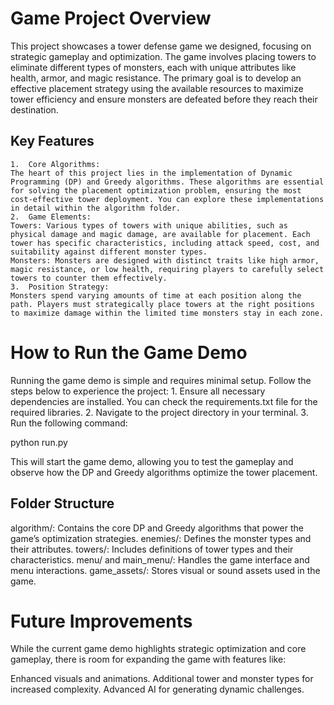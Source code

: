 # Game Project Overview

This project showcases a tower defense game we designed, focusing on strategic gameplay and optimization. The game involves placing towers to eliminate different types of monsters, each with unique attributes like health, armor, and magic resistance. The primary goal is to develop an effective placement strategy using the available resources to maximize tower efficiency and ensure monsters are defeated before they reach their destination.

## Key Features

	1.	Core Algorithms:
	The heart of this project lies in the implementation of Dynamic Programming (DP) and Greedy algorithms. These algorithms are essential for solving the placement optimization problem, ensuring the most cost-effective tower deployment. You can explore these implementations in detail within the algorithm folder.
	2.	Game Elements:
	Towers: Various types of towers with unique abilities, such as physical damage and magic damage, are available for placement. Each tower has specific characteristics, including attack speed, cost, and suitability against different monster types.
	Monsters: Monsters are designed with distinct traits like high armor, magic resistance, or low health, requiring players to carefully select towers to counter them effectively.
	3.	Position Strategy:
	Monsters spend varying amounts of time at each position along the path. Players must strategically place towers at the right positions to maximize damage within the limited time monsters stay in each zone.

# How to Run the Game Demo

Running the game demo is simple and requires minimal setup. Follow the steps below to experience the project:
	1.	Ensure all necessary dependencies are installed. You can check the requirements.txt file for the required libraries.
	2.	Navigate to the project directory in your terminal.
	3.	Run the following command:

python run.py

This will start the game demo, allowing you to test the gameplay and observe how the DP and Greedy algorithms optimize the tower placement.

## Folder Structure

algorithm/: Contains the core DP and Greedy algorithms that power the game’s optimization strategies.
enemies/: Defines the monster types and their attributes.
towers/: Includes definitions of tower types and their characteristics.
menu/ and main_menu/: Handles the game interface and menu interactions.
game_assets/: Stores visual or sound assets used in the game.

# Future Improvements

While the current game demo highlights strategic optimization and core gameplay, there is room for expanding the game with features like:

Enhanced visuals and animations.
Additional tower and monster types for increased complexity.
Advanced AI for generating dynamic challenges.

